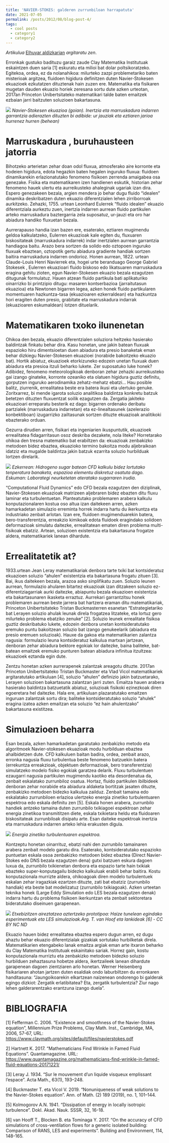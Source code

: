 ```yaml
---
title: 'NAVIER-STOKES: galderen zurrunbiloan harrapatuta'
date: 2021-07-05
permalink: /posts/2012/08/blog-post-4/
tags:
  - cool posts
  - category1
  - category2
---
```


<i>Artikulua</i> [Elhuyar aldizkarian](https://aldizkaria.elhuyar.eus/gai-librean/navier-stokes-galderen-zurrunbiloan-harrapatuta2/) <i>argitaratu zen</i>.


Erronkak gustuko badituzu garaiz zaude Clay Matematika Institutuak eskaintzen duen saria [1] eskuratu eta milioi bat dolar poltsikoratzeko. Egitekoa, ordea, ez da nolanahikoa: milurteko zazpi problemetariko baten misterioak argitzea, fluidoen higidura definitzen duten Navier-Stokesen ekuazioek ezkutatzen dituztenak hain zuzen ere. Matematika eta fisikaren mugetan dauden ekuazio horiek zeresana sortu dute azken urteotan, 2017an Princeton Unibertsitateko matematikari talde baten emaitzek ezbaian jarri baitzuten soluzioen bakartasuna.

![](1_Irudia.png)
*Navier-Stokesen ekuazioa (goian). Inertzia eta marruskadura indarren garrantzia adierazten dituzten bi adibide: ur jauziak eta eztiaren jarioa hurrenez hurren (behean)*


Marruskadura , buruhausteen jatorria
======

Bihotzeko arterietan zehar doan odol fluxua, atmosferako aire korronte eta hodeien higidura, edota hegazkin baten hegalen inguruko fluxua: fluidoen dinamikarekin erlazionatutako fenomeno fisikoen zerrenda amaigabea osa genezake. Fisika eta matematikaren izen handienen eskutik, historian zehar fenomeno hauek ulertu eta aurreikusteko ahaleginak ugariak izan dira. Espero genezakeen bezala, argien mendera jo behar dugu fluido “idealen” dinamika deskribatzen duten ekuazio diferentzialen lehen zirriborroak aurkitzeko. Zehazki, 1755. urtean Leonhard Eulerrek “fluido idealen” ekuazio diferentziala aurkeztu zuen, inertzia indarren aurrean fluido partikulen arteko marruskadura baztergarria zela suposatuz, ur-jauzi eta oro har abiadura handiko fluxuetan bezala.

Aurrerapauso handia izan bazen ere, esaterako, eztiaren mugimendu geldoa kalkulatzeko, Eulerren ekuazioak kale egiten du, fluxuaren biskositateak (marruskadura indarrek) indar inertzialen aurrean garrantzia handiagoa baitu. Arazo bera sortzen da solido edo oztopoen inguruko fluxuak ebaztean, oztopotik gertu abiadura gradiente handiak sortzen baitira marruskadura indarren ondorioz. Honen aurrean, 1822. urtean Claude-Louis Henri Navierrek eta, hogei urte beranduago George Gabriel Stokesek , Eulerren ekuazioari fluido biskoso edo likatsuaren marruskadura eragina gehitu zioten, egun Navier-Stokesen ekuazio bezala ezagutzen ditugunak formulatuz. Hauen atzean fluido partikula bati aplikaturiko oinarrizko bi printzipio ditugu: masaren kontserbazioa (jarraitutasun ekuazioa) eta Newtonen bigarren legea, azken honek fluido partikularen momentuaren hazkuntza-tasa (ekuazioaren ezkerraldean) eta hazkuntza hori eragiten duten presio, grabitate eta marruskadura indarrak (ekuazioaren eskumaldean) lotzen dituelarik.


Matematikaren txoko ilunenetan
======

Ohikoa den bezala, ekuazio diferentzialen soluziora heltzeko hasierako baldintzak finkatu behar dira. Kasu honetan, une jakin batean fluxuak espazioko hiru dimentsioetan duen abiadura eta presio banaketak eman behar dizkiegu Navier-Stokesen ekuazioei (norabide bakoitzeko ekuazio bat). Hortik abiatuz, ekuazioek etorkizuneko edozein unetan fluxuak duen abiadura eta presioa itzuli beharko lukete. Zer suposatuko luke honek? Adibidez, fenomeno meteorologikoak denboran zehar zehazki aurreikusteko gai izango ginateke, korronte ozeaniko eta olatuen higidura guztiz definitu, gorputzen inguruko aerodinamika zehatz-mehatz ebatzi…  Hau posible balitz, ziurrenik, errealitatea beste era batera ikusi eta ulertuko genuke. Zoritxarrez, bi mende igarota soluzio analitikoa baldintza konkretu batzuk betetzen dituzten fluxuentzat soilik ezagutzen da. Zergatia jakiteko ekuazioari erreparatu besterik ez dago: bigarren ordenako deribatu partzialek (marruskadura indarretan) eta ez-linealtasunek (azelerazio konbektiboan) izugarrizko zailtasunak sortzen dituzte ekuazioak analitikoki ebazterako orduan.

Gezurra dirudien arren, fisikari eta ingeniarien ikuspuntutik, ekuazioek errealitatea fidagarritasun osoz deskriba dezakete, nola liteke? Horretarako ohikoa den tresna matematiko bat erabiltzen da: ekuazioak zenbakizko metodoen bidez ebaztea, ekuazioko termino bakoitza modu aljebraikoan idatziz eta mugalde baldintza jakin batzuk ezarrita soluzio hurbilduak lortzen direlarik.

![](2_Irudia.png)
*Ezkerrean: Hidrogeno sugar batean CFD kalkulu bidez lortutako tenperatura banaketa, espazioa elementu diskretuz osatuta dago. Eskuman: Laborategi neurketetan ateratako sugarraren irudia.*

“Computational Fluid Dynamics” edo CFD bezala ezagutzen den diziplinak, Navier-Stokesen ekuazioak matrizeen aljebraren bidez ebazten ditu fluxu laminar eta turbulentuetan. Planteatutako problemaren arabera kalkulu konputazionalaren kostua oso altua izan daitekeen arren, azken hamarkadetan simulazio erreminta horrek indarra hartu du ikerkuntza eta industriako zenbait arlotan. Izan ere, fluidoen mugimenduarekin batera, bero-transferentzia, erreakzio kimikoak edota fluidoek eragindako solidoen deformazioak simulatu daitezke, errealitatean ematen diren problema multi-fisikoak ebatziz. Artean, soluzioen existentzia eta bakartasuna frogatze aldera, matematikariek lanean dihardute.

Errealitatetik at?
======

1933.urtean Jean Leray matematikariak denbora tarte txiki bat kontsideratuz ekuazioen soluzio “ahulen” existentzia eta bakartasuna frogatu zituen [3]. Bai, ikus daitekeen bezala, arazoa asko sinplifikatu zuen. Soluzio leunen aurrean, formulazio ahularen bitartez ekuazioak izan ditzakeen soluzio ez-diferentziagarriak aurki daitezke, abiapuntu bezala ekuazioen existentzia eta bakartasunaren ikasketa erraztuz. Aurrekari garrantzitsu honek problemaren aurrean beste jarrera bat hartzera eraman ditu matematikariak, Princeton Unibertsitateko Tristan Buckmasterren esanetan “Estrategietariko bat Lerayen soluzio ahulak leunak direla frogatzea litzateke, eta lortuz gero milurteko problema ebatziko zenuke” [2]. Soluzio leunek errealitate fisikoa guztiz deskribatuko lukete, edozein denbora unetan kontsideratutako eremuko puntu bakoitzean soluzio bat izango genukeelarik (abiadura eta presio eremuen soluzioak). Hauxe da gakoa eta matematikarien zalantza nagusia: formulazio leuna kontsideratuz kalkulua martxan jartzean, denboran zehar abiadura bektore egokiak lor daitezke, baina baliteke, bat-batean emaitzek eremuko punturen batean abiadura infinitua itzultzea: ekuazioek eztanda egin dute.

Zentzu honetan azken aurrerapenek zalantzak areagotu dituzte. 2017an Princeton Unibertsitateko Tristan Buckmaster eta Vlad Vicol matematikariek argitaratutako artikuluan [4], soluzio “ahulen” definizio jakin batzuetarako, Lerayen soluzioen bakartasuna zalantzan jarri zuten. Emaitza hauen arabera hasierako baldintza batzuetatik abiatuz, soluzioak fisikoki ezinezkoak diren egoeretara hel daitezke. Hala ere, artikuluan plazaratutako emaitzen inguruan zalantzak sortu dira; baliteke kontsideratutako soluzio “ahulek” eragina izatea azken emaitzan eta soluzio “ez hain ahulentzako” bakartasuna existitzea.

Simulazioen beharra
======

Esan bezala, azken hamarkadetan garatutako zenbakizko metodo eta algoritmoek Navier-stokesen ekuazioak modu hurbilduan ebaztea ahalbidetzen dute. CFD kalkuluen baitan badira, ordea, zenbait arazo, erronka nagusia fluxu turbulentua beste fenomeno batzuekin batera (errekuntza erreakzioak, objektuen deformazioak, bero transferentzia) simulatzeko modelo fisiko egokiak garatzea delarik. Fluxu turbulentuen ezaugarri nagusia partikulen mugimendu kaotiko eta desordenatua da, zenbait eskalatako zurrunbiloz osatua. Hortaz, fluido partikulen ibilbideek denboran zehar norabide eta abiadura aldaketa bortitzak jasaten dituzte, zenbakizko metodoen bidezko kalkulua zailduz. Zenbait tamaina edo eskalatako zurrunbiloen erlazioa ulertzeko energia zinetiko turbulentuaren espektroa edo eskala definitu zen [5]. Eskala honen arabera, zurrunbilo handiek antzeko tamaina duten zurrunbilo txikiagoei espektroan zehar energia zinetikoa transmititzen diete, eskala txikietara heldu eta fluidoaren biskositateak zurrunbiloak disipatu arte. Esan daiteke espektroak inertzia eta marruskadura indarren arteko lehia erakusten digula.

![](3_Irudia.png)
*Energia zinetiko turbulentuaren espektroa.*

Kontzeptu honetan oinarrituz, ebatzi nahi den zurrunbilo tamainaren arabera zenbait modelo garatu dira. Esaterako, kontsideratutako espazioko puntuetan eskala osoa zenbakizko metodoen bidez ebaztea (Direct Navier-Stokes edo DNS bezala ezagutzen dena) gutxi batzuen eskura dagoen luxua da, zurrunbilo txikienetan denbora eta espazio tarte hain txikiak ebazteko super-konputagailu bidezko kalkuluak erabili behar baitira. Kostu konputazionala murrizte aldera, ohikoagoak diren modelo turbulentuek eskalan zehar iragazkiak ezartzen dituzte, zati bat ebatziz (zurrunbilo handiak) eta beste bat modelizatuz (zurrunbilo txikiagoak). Azken urteetan teknika honek (Large Eddy Simulation edo LES bezala ezagutzen denak) indarra hartu du problema fisikoen ikerkuntzan eta zenbait sektoretara bideratutako diseinuen garapenean.

![](4_Irudia.jpg)
*Etxebizitzen aireztatzea aztertzeko prototipoa: Haize tunelean egindako esperimentuak eta LES simulazioak.Arg. T. van Hoof eta lankideak [6] - CC BY NC ND*

Ekuazio hauen bidez errealitatea ebaztea espero dugun arren, ez dugu ahaztu behar ekuazio diferentzialak gizakiak sortutako hurbilketak direla. Matematikarien etengabeko lanak emaitza argiak eman arte itxaron beharko du Clay Matematika Institutuak eskainitako sariak. Horrez gain, kostu konputazionala murriztu eta zenbakizko metodoen bidezko soluzio hurbilduen zehaztasuna hobetze aldera, ikertzaileek lanean dihardute garapenean dagoen zientziaren arlo honetan. Werner Heisenberg fisikariaren ahotan jartzen duten esaldiak ondo laburbiltzen du erronkaren handitasuna: “Jaungoikoarekin elkartzean naizenean ondorengo bi galderak egingo dizkiot: Zergatik erlatibitatea? Eta, zergatik turbulentzia? Ziur nago lehen galderarentzako erantzuna izango duela”.

BIBLIOGRAFIA
======

[1] Fefferman C. 2006. “Existence and smoothness of the Navier-Stokes equation”, Millennium Prize Problems, Clay Math. Inst., Cambridge, MA, 2006, 57-67, URL: https://www.claymath.org/sites/default/files/navierstokes.pdf

2] Hartnett K. 2017. “Mathematicians Find Wrinkle in Famed Fluid Equations”.  Quantamagazine. URL: https://www.quantamagazine.org/mathematicians-find-wrinkle-in-famed-fluid-equations-20171221/

[3] Leray J. 1934. “Sur le mouvement d’un liquide visqueux emplissant l’espace”. Acta Math., 63(1), 193–248.

[4] Buckmaster T. eta Vicol V. 2019. “Nonuniqueness of weak solutions to the Navier-Stokes equation”. Ann. of Math. (2) 189 (2019), no. 1, 101–144.

[5] Kolmogorov A.N. 1941. “Dissipation of energy in locally isotropic turbulence”. Dokl. Akad. Nauk. SSSR, 32, 16-18.

[6] van Hooff T., Blocken B. eta Tominaga Y. 2017. “On the accuracy of CFD simulations of cross-ventilation flows for a generic isolated building: Comparison of RANS, LES and experiments”. Building and Environment, 114, 148-165.













